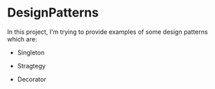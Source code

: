 # DesignPatterns

In this project, I'm trying to provide examples of some design patterns which are:

- Singleton

- Stragtegy

- Decorator
